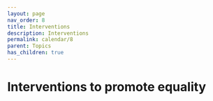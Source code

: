 ```yaml
---
layout: page
nav_order: 8
title: Interventions
description: Interventions
permalink: calendar/8
parent: Topics
has_children: true
---
```


# Interventions to promote equality

